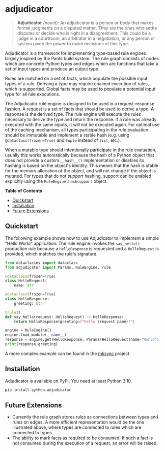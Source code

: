 # adjudicator

> __Adjudicator__ _(nount_): An adjudicator is a person or body that makes formal judgments on a disputed matter. They
> are the ones who settle disputes or decide who is right in a disagreement. This could be a judge in a courtroom, an
> arbitrator in a negotiation, or any person or system given the power to make decisions of this type.

Adjudicator is a framework for implementing type-based rule engines largely inspired by the Pants build system. The
rule graph consists of nodes which are concrete Python types and edges which are functions that take a set of input
types and produce an output type.

Rules are matched on a set of facts, which populate the possible input types of a rule. Deriving a type may require
chained execution of rules, which is supported. Global facts may be used to populate a potential input type for all
rule executions.

The Adjudicator rule engine is designed to be used in a request-response fashion. A request is a set of facts that
should be used to derive a type. A response is the derived type. The rule engine will execute the rules necessary to
derive the type and return the response. If a rule was already executed with the same inputs, it will not be executed
again. For optimal use of the caching mechanism, all types participating in the rule evaluation should be immutable
and implement a stable hash (e.g. using `@dataclass(frozen=True)` and `tuple` instead of `list`, etc.).

When a mutable type should intentionally participate in the rule evaluation, usually this works automatically because
the hash of a Python object that does not provide a custom `__hash__()` implementation or disables its hashing is based
on the object's identity. This means that the hash is stable for the memory allocation of the object, and will not
change if the object is mutated. For types that do not _support_ hashing, support can be enabled explicitly using the
`RuleEngine.hashsupport` object.

__Table of Contents__

<!-- table of contents -->
* [Quickstart](#quickstart)
* [Installation](#installation)
* [Future Extensions](#future-extensions)
<!-- end table of contents -->

## Quickstart

The following example shows how to use Adjudicator to implement a simple "Hello World" application. The rule engine
invokes the `say_hello()` production rule because a `HelloResponse` is requested and a `HelloRequest` is provided,
which matches the rule's signature.

<!-- include examples/hello.py code:python -->
```python
from dataclasses import dataclass
from adjudicator import Params, RuleEngine, rule

@dataclass(frozen=True)
class HelloRequest:
    name: str

@dataclass(frozen=True)
class HelloResponse:
    greeting: str

@rule()
def say_hello(request: HelloRequest) -> HelloResponse:
    return HelloResponse(greeting=f"Hello {request.name}!")

engine = RuleEngine()
engine.load_module(__name__)
response = engine.get(HelloResponse, Params(HelloRequest(name="World")))
print(response.greeting)
```
<!-- end include -->

A more complex example can be found in the [mksync](https://github.com/NiklasRosenstein/mksync) project.

## Installation

Adjudicator is available on PyPI. You need at least Python 3.10.

```bash
pip install python-adjudicator
```

## Future Extensions

* Currently the rule graph stores rules as connections between types and rules on edges. A more efficient
  representation would be the one illustrated above, where types are connected to rules which are connected to types.
* The ability to mark facts as required to be consumed. If such a fact is not consumed during the execution of a
  request, an error will be raised.
